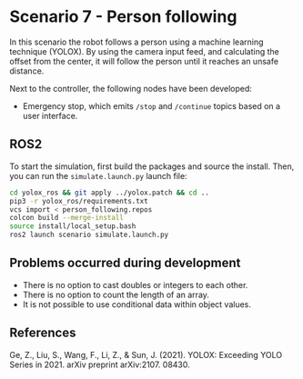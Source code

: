 # Scenario 7 - Person following
In this scenario the robot follows a person using a machine learning technique (YOLOX). By using
the camera input feed, and calculating the offset from the center, it will follow the person
until it reaches an unsafe distance.

Next to the controller, the following nodes have been developed:

* Emergency stop, which emits `/stop` and `/continue` topics based on a user interface.

## ROS2
To start the simulation, first build the packages and source the install. Then, you can run the `simulate.launch.py` launch file:
```bash
cd yolox_ros && git apply ../yolox.patch && cd ..
pip3 -r yolox_ros/requirements.txt
vcs import < person_following.repos
colcon build --merge-install
source install/local_setup.bash
ros2 launch scenario simulate.launch.py
```

## Problems occurred during development
* There is no option to cast doubles or integers to each other.
* There is no option to count the length of an array.
* It is not possible to use conditional data within object values.

## References
Ge, Z., Liu, S., Wang, F., Li, Z., & Sun, J. (2021). YOLOX: Exceeding YOLO Series in 2021. arXiv preprint arXiv:2107. 08430.